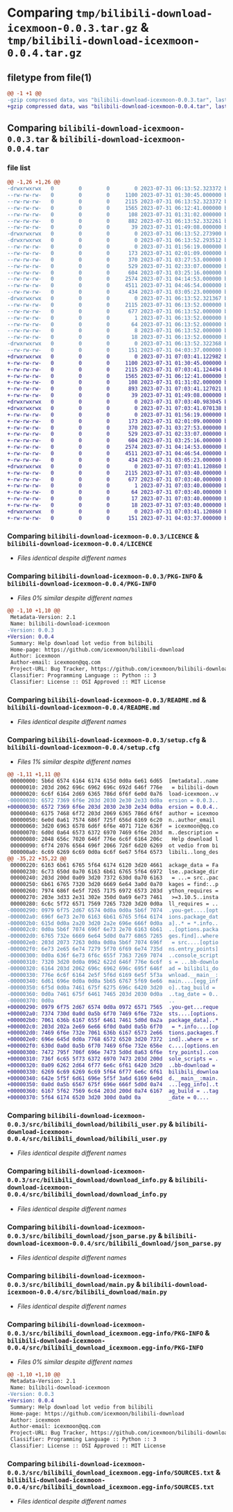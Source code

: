 # Comparing `tmp/bilibili-download-icexmoon-0.0.3.tar.gz` & `tmp/bilibili-download-icexmoon-0.0.4.tar.gz`

## filetype from file(1)

```diff
@@ -1 +1 @@
-gzip compressed data, was "bilibili-download-icexmoon-0.0.3.tar", last modified: Mon Jul 31 06:13:52 2023, max compression
+gzip compressed data, was "bilibili-download-icexmoon-0.0.4.tar", last modified: Mon Jul 31 07:03:41 2023, max compression
```

## Comparing `bilibili-download-icexmoon-0.0.3.tar` & `bilibili-download-icexmoon-0.0.4.tar`

### file list

```diff
@@ -1,26 +1,26 @@
-drwxrwxrwx   0        0        0        0 2023-07-31 06:13:52.323372 bilibili-download-icexmoon-0.0.3/
--rw-rw-rw-   0        0        0     1100 2023-07-31 01:30:45.000000 bilibili-download-icexmoon-0.0.3/LICENCE
--rw-rw-rw-   0        0        0     2115 2023-07-31 06:13:52.323372 bilibili-download-icexmoon-0.0.3/PKG-INFO
--rw-rw-rw-   0        0        0     1565 2023-07-31 06:12:41.000000 bilibili-download-icexmoon-0.0.3/README.md
--rw-rw-rw-   0        0        0      108 2023-07-31 01:31:02.000000 bilibili-download-icexmoon-0.0.3/pyproject.toml
--rw-rw-rw-   0        0        0      882 2023-07-31 06:13:52.332261 bilibili-download-icexmoon-0.0.3/setup.cfg
--rw-rw-rw-   0        0        0       39 2023-07-31 01:49:08.000000 bilibili-download-icexmoon-0.0.3/setup.py
-drwxrwxrwx   0        0        0        0 2023-07-31 06:13:52.273900 bilibili-download-icexmoon-0.0.3/src/
-drwxrwxrwx   0        0        0        0 2023-07-31 06:13:52.293512 bilibili-download-icexmoon-0.0.3/src/bilibili_download/
--rw-rw-rw-   0        0        0        0 2023-07-31 01:56:19.000000 bilibili-download-icexmoon-0.0.3/src/bilibili_download/__init__.py
--rw-rw-rw-   0        0        0      173 2023-07-31 02:01:09.000000 bilibili-download-icexmoon-0.0.3/src/bilibili_download/__main__.py
--rw-rw-rw-   0        0        0      370 2023-07-31 03:27:53.000000 bilibili-download-icexmoon-0.0.3/src/bilibili_download/bilibili_album.py
--rw-rw-rw-   0        0        0      529 2023-07-31 02:33:07.000000 bilibili-download-icexmoon-0.0.3/src/bilibili_download/bilibili_user.py
--rw-rw-rw-   0        0        0      604 2023-07-31 03:25:16.000000 bilibili-download-icexmoon-0.0.3/src/bilibili_download/download_info.py
--rw-rw-rw-   0        0        0     2574 2023-07-31 04:14:53.000000 bilibili-download-icexmoon-0.0.3/src/bilibili_download/json_parse.py
--rw-rw-rw-   0        0        0     4511 2023-07-31 04:46:54.000000 bilibili-download-icexmoon-0.0.3/src/bilibili_download/main.py
--rw-rw-rw-   0        0        0      434 2023-07-31 03:05:23.000000 bilibili-download-icexmoon-0.0.3/src/bilibili_download/map_util.py
-drwxrwxrwx   0        0        0        0 2023-07-31 06:13:52.321367 bilibili-download-icexmoon-0.0.3/src/bilibili_download_icexmoon.egg-info/
--rw-rw-rw-   0        0        0     2115 2023-07-31 06:13:52.000000 bilibili-download-icexmoon-0.0.3/src/bilibili_download_icexmoon.egg-info/PKG-INFO
--rw-rw-rw-   0        0        0      677 2023-07-31 06:13:52.000000 bilibili-download-icexmoon-0.0.3/src/bilibili_download_icexmoon.egg-info/SOURCES.txt
--rw-rw-rw-   0        0        0        1 2023-07-31 06:13:52.000000 bilibili-download-icexmoon-0.0.3/src/bilibili_download_icexmoon.egg-info/dependency_links.txt
--rw-rw-rw-   0        0        0       64 2023-07-31 06:13:52.000000 bilibili-download-icexmoon-0.0.3/src/bilibili_download_icexmoon.egg-info/entry_points.txt
--rw-rw-rw-   0        0        0        8 2023-07-31 06:13:52.000000 bilibili-download-icexmoon-0.0.3/src/bilibili_download_icexmoon.egg-info/requires.txt
--rw-rw-rw-   0        0        0       18 2023-07-31 06:13:52.000000 bilibili-download-icexmoon-0.0.3/src/bilibili_download_icexmoon.egg-info/top_level.txt
-drwxrwxrwx   0        0        0        0 2023-07-31 06:13:52.322368 bilibili-download-icexmoon-0.0.3/tests/
--rw-rw-rw-   0        0        0      151 2023-07-31 04:03:37.000000 bilibili-download-icexmoon-0.0.3/tests/test.py
+drwxrwxrwx   0        0        0        0 2023-07-31 07:03:41.122982 bilibili-download-icexmoon-0.0.4/
+-rw-rw-rw-   0        0        0     1100 2023-07-31 01:30:45.000000 bilibili-download-icexmoon-0.0.4/LICENCE
+-rw-rw-rw-   0        0        0     2115 2023-07-31 07:03:41.124494 bilibili-download-icexmoon-0.0.4/PKG-INFO
+-rw-rw-rw-   0        0        0     1565 2023-07-31 06:12:41.000000 bilibili-download-icexmoon-0.0.4/README.md
+-rw-rw-rw-   0        0        0      108 2023-07-31 01:31:02.000000 bilibili-download-icexmoon-0.0.4/pyproject.toml
+-rw-rw-rw-   0        0        0      893 2023-07-31 07:03:41.127021 bilibili-download-icexmoon-0.0.4/setup.cfg
+-rw-rw-rw-   0        0        0       39 2023-07-31 01:49:08.000000 bilibili-download-icexmoon-0.0.4/setup.py
+drwxrwxrwx   0        0        0        0 2023-07-31 07:03:40.983045 bilibili-download-icexmoon-0.0.4/src/
+drwxrwxrwx   0        0        0        0 2023-07-31 07:03:41.070138 bilibili-download-icexmoon-0.0.4/src/bilibili_download/
+-rw-rw-rw-   0        0        0        0 2023-07-31 01:56:19.000000 bilibili-download-icexmoon-0.0.4/src/bilibili_download/__init__.py
+-rw-rw-rw-   0        0        0      173 2023-07-31 02:01:09.000000 bilibili-download-icexmoon-0.0.4/src/bilibili_download/__main__.py
+-rw-rw-rw-   0        0        0      370 2023-07-31 03:27:53.000000 bilibili-download-icexmoon-0.0.4/src/bilibili_download/bilibili_album.py
+-rw-rw-rw-   0        0        0      529 2023-07-31 02:33:07.000000 bilibili-download-icexmoon-0.0.4/src/bilibili_download/bilibili_user.py
+-rw-rw-rw-   0        0        0      604 2023-07-31 03:25:16.000000 bilibili-download-icexmoon-0.0.4/src/bilibili_download/download_info.py
+-rw-rw-rw-   0        0        0     2574 2023-07-31 04:14:53.000000 bilibili-download-icexmoon-0.0.4/src/bilibili_download/json_parse.py
+-rw-rw-rw-   0        0        0     4511 2023-07-31 04:46:54.000000 bilibili-download-icexmoon-0.0.4/src/bilibili_download/main.py
+-rw-rw-rw-   0        0        0      434 2023-07-31 03:05:23.000000 bilibili-download-icexmoon-0.0.4/src/bilibili_download/map_util.py
+drwxrwxrwx   0        0        0        0 2023-07-31 07:03:41.120860 bilibili-download-icexmoon-0.0.4/src/bilibili_download_icexmoon.egg-info/
+-rw-rw-rw-   0        0        0     2115 2023-07-31 07:03:40.000000 bilibili-download-icexmoon-0.0.4/src/bilibili_download_icexmoon.egg-info/PKG-INFO
+-rw-rw-rw-   0        0        0      677 2023-07-31 07:03:40.000000 bilibili-download-icexmoon-0.0.4/src/bilibili_download_icexmoon.egg-info/SOURCES.txt
+-rw-rw-rw-   0        0        0        1 2023-07-31 07:03:40.000000 bilibili-download-icexmoon-0.0.4/src/bilibili_download_icexmoon.egg-info/dependency_links.txt
+-rw-rw-rw-   0        0        0       64 2023-07-31 07:03:40.000000 bilibili-download-icexmoon-0.0.4/src/bilibili_download_icexmoon.egg-info/entry_points.txt
+-rw-rw-rw-   0        0        0       17 2023-07-31 07:03:40.000000 bilibili-download-icexmoon-0.0.4/src/bilibili_download_icexmoon.egg-info/requires.txt
+-rw-rw-rw-   0        0        0       18 2023-07-31 07:03:40.000000 bilibili-download-icexmoon-0.0.4/src/bilibili_download_icexmoon.egg-info/top_level.txt
+drwxrwxrwx   0        0        0        0 2023-07-31 07:03:41.120860 bilibili-download-icexmoon-0.0.4/tests/
+-rw-rw-rw-   0        0        0      151 2023-07-31 04:03:37.000000 bilibili-download-icexmoon-0.0.4/tests/test.py
```

### Comparing `bilibili-download-icexmoon-0.0.3/LICENCE` & `bilibili-download-icexmoon-0.0.4/LICENCE`

 * *Files identical despite different names*

### Comparing `bilibili-download-icexmoon-0.0.3/PKG-INFO` & `bilibili-download-icexmoon-0.0.4/PKG-INFO`

 * *Files 0% similar despite different names*

```diff
@@ -1,10 +1,10 @@
 Metadata-Version: 2.1
 Name: bilibili-download-icexmoon
-Version: 0.0.3
+Version: 0.0.4
 Summary: Help download lot vedio from bilibili
 Home-page: https://github.com/icexmoon/bilibili-download
 Author: icexmoon
 Author-email: icexmoon@qq.com
 Project-URL: Bug Tracker, https://github.com/icexmoon/bilibili-download/issues
 Classifier: Programming Language :: Python :: 3
 Classifier: License :: OSI Approved :: MIT License
```

### Comparing `bilibili-download-icexmoon-0.0.3/README.md` & `bilibili-download-icexmoon-0.0.4/README.md`

 * *Files identical despite different names*

### Comparing `bilibili-download-icexmoon-0.0.3/setup.cfg` & `bilibili-download-icexmoon-0.0.4/setup.cfg`

 * *Files 1% similar despite different names*

```diff
@@ -1,11 +1,11 @@
 00000000: 5b6d 6574 6164 6174 615d 0d0a 6e61 6d65  [metadata]..name
 00000010: 203d 2062 696c 6962 696c 692d 646f 776e   = bilibili-down
 00000020: 6c6f 6164 2d69 6365 786d 6f6f 6e0d 0a76  load-icexmoon..v
-00000030: 6572 7369 6f6e 203d 2030 2e30 2e33 0d0a  ersion = 0.0.3..
+00000030: 6572 7369 6f6e 203d 2030 2e30 2e34 0d0a  ersion = 0.0.4..
 00000040: 6175 7468 6f72 203d 2069 6365 786d 6f6f  author = icexmoo
 00000050: 6e0d 0a61 7574 686f 725f 656d 6169 6c20  n..author_email 
 00000060: 3d20 6963 6578 6d6f 6f6e 4071 712e 636f  = icexmoon@qq.co
 00000070: 6d0d 0a64 6573 6372 6970 7469 6f6e 203d  m..description =
 00000080: 2048 656c 7020 646f 776e 6c6f 6164 206c   Help download l
 00000090: 6f74 2076 6564 696f 2066 726f 6d20 6269  ot vedio from bi
 000000a0: 6c69 6269 6c69 0d0a 6c6f 6e67 5f64 6573  libili..long_des
@@ -35,22 +35,22 @@
 00000220: 6163 6b61 6765 5f64 6174 6120 3d20 4661  ackage_data = Fa
 00000230: 6c73 650d 0a70 6163 6b61 6765 5f64 6972  lse..package_dir
 00000240: 203d 200d 0a09 3d20 7372 630d 0a70 6163   = ...= src..pac
 00000250: 6b61 6765 7320 3d20 6669 6e64 3a0d 0a70  kages = find:..p
 00000260: 7974 686f 6e5f 7265 7175 6972 6573 203d  ython_requires =
 00000270: 203e 3d33 2e31 302e 350d 0a69 6e73 7461   >=3.10.5..insta
 00000280: 6c6c 5f72 6571 7569 7265 7320 3d20 0d0a  ll_requires = ..
-00000290: 0979 6f75 2d67 6574 0d0a 0d0a 5b6f 7074  .you-get....[opt
-000002a0: 696f 6e73 2e70 6163 6b61 6765 5f64 6174  ions.package_dat
-000002b0: 615d 0d0a 2a20 3d20 2a2e 696e 666f 0d0a  a]..* = *.info..
-000002c0: 0d0a 5b6f 7074 696f 6e73 2e70 6163 6b61  ..[options.packa
-000002d0: 6765 732e 6669 6e64 5d0d 0a77 6865 7265  ges.find]..where
-000002e0: 203d 2073 7263 0d0a 0d0a 5b6f 7074 696f   = src....[optio
-000002f0: 6e73 2e65 6e74 7279 5f70 6f69 6e74 735d  ns.entry_points]
-00000300: 0d0a 636f 6e73 6f6c 655f 7363 7269 7074  ..console_script
-00000310: 7320 3d20 0d0a 0962 622d 646f 776e 6c6f  s = ...bb-downlo
-00000320: 6164 203d 2062 696c 6962 696c 695f 646f  ad = bilibili_do
-00000330: 776e 6c6f 6164 2e5f 5f6d 6169 6e5f 5f3a  wnload.__main__:
-00000340: 6d61 696e 0d0a 0d0a 5b65 6767 5f69 6e66  main....[egg_inf
-00000350: 6f5d 0d0a 7461 675f 6275 696c 6420 3d20  o]..tag_build = 
-00000360: 0d0a 7461 675f 6461 7465 203d 2030 0d0a  ..tag_date = 0..
-00000370: 0d0a                                     ..
+00000290: 0979 6f75 2d67 6574 0d0a 0972 6571 7565  .you-get...reque
+000002a0: 7374 730d 0a0d 0a5b 6f70 7469 6f6e 732e  sts....[options.
+000002b0: 7061 636b 6167 655f 6461 7461 5d0d 0a2a  package_data]..*
+000002c0: 203d 202a 2e69 6e66 6f0d 0a0d 0a5b 6f70   = *.info....[op
+000002d0: 7469 6f6e 732e 7061 636b 6167 6573 2e66  tions.packages.f
+000002e0: 696e 645d 0d0a 7768 6572 6520 3d20 7372  ind]..where = sr
+000002f0: 630d 0a0d 0a5b 6f70 7469 6f6e 732e 656e  c....[options.en
+00000300: 7472 795f 706f 696e 7473 5d0d 0a63 6f6e  try_points]..con
+00000310: 736f 6c65 5f73 6372 6970 7473 203d 200d  sole_scripts = .
+00000320: 0a09 6262 2d64 6f77 6e6c 6f61 6420 3d20  ..bb-download = 
+00000330: 6269 6c69 6269 6c69 5f64 6f77 6e6c 6f61  bilibili_downloa
+00000340: 642e 5f5f 6d61 696e 5f5f 3a6d 6169 6e0d  d.__main__:main.
+00000350: 0a0d 0a5b 6567 675f 696e 666f 5d0d 0a74  ...[egg_info]..t
+00000360: 6167 5f62 7569 6c64 203d 200d 0a74 6167  ag_build = ..tag
+00000370: 5f64 6174 6520 3d20 300d 0a0d 0a         _date = 0....
```

### Comparing `bilibili-download-icexmoon-0.0.3/src/bilibili_download/bilibili_user.py` & `bilibili-download-icexmoon-0.0.4/src/bilibili_download/bilibili_user.py`

 * *Files identical despite different names*

### Comparing `bilibili-download-icexmoon-0.0.3/src/bilibili_download/download_info.py` & `bilibili-download-icexmoon-0.0.4/src/bilibili_download/download_info.py`

 * *Files identical despite different names*

### Comparing `bilibili-download-icexmoon-0.0.3/src/bilibili_download/json_parse.py` & `bilibili-download-icexmoon-0.0.4/src/bilibili_download/json_parse.py`

 * *Files identical despite different names*

### Comparing `bilibili-download-icexmoon-0.0.3/src/bilibili_download/main.py` & `bilibili-download-icexmoon-0.0.4/src/bilibili_download/main.py`

 * *Files identical despite different names*

### Comparing `bilibili-download-icexmoon-0.0.3/src/bilibili_download_icexmoon.egg-info/PKG-INFO` & `bilibili-download-icexmoon-0.0.4/src/bilibili_download_icexmoon.egg-info/PKG-INFO`

 * *Files 0% similar despite different names*

```diff
@@ -1,10 +1,10 @@
 Metadata-Version: 2.1
 Name: bilibili-download-icexmoon
-Version: 0.0.3
+Version: 0.0.4
 Summary: Help download lot vedio from bilibili
 Home-page: https://github.com/icexmoon/bilibili-download
 Author: icexmoon
 Author-email: icexmoon@qq.com
 Project-URL: Bug Tracker, https://github.com/icexmoon/bilibili-download/issues
 Classifier: Programming Language :: Python :: 3
 Classifier: License :: OSI Approved :: MIT License
```

### Comparing `bilibili-download-icexmoon-0.0.3/src/bilibili_download_icexmoon.egg-info/SOURCES.txt` & `bilibili-download-icexmoon-0.0.4/src/bilibili_download_icexmoon.egg-info/SOURCES.txt`

 * *Files identical despite different names*

